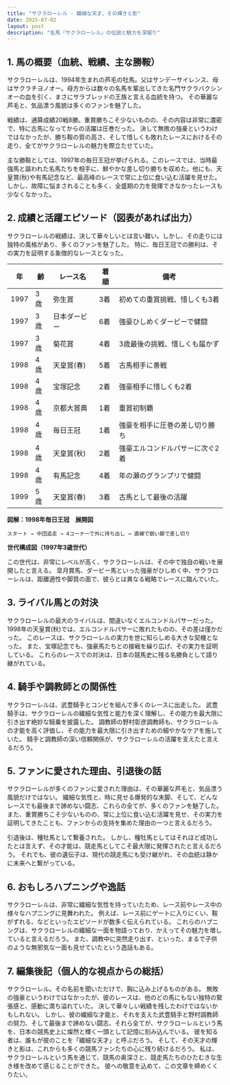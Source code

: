 ```yaml
---
title: "サクラローレル - 繊細な天才、その輝きと影"
date: 2025-07-02
layout: post
description: "名馬『サクラローレル』の伝説と魅力を深堀り"
---
```


## 1. 馬の概要（血統、戦績、主な勝鞍）

サクラローレルは、1994年生まれの芦毛の牡馬。父はサンデーサイレンス、母はサクラチヨノオー。母方からは数々の名馬を輩出してきた名門サクラバクシンオーの血を引く、まさにサラブレッドの王族と言える血統を持つ。  その華麗な芦毛と、気品漂う風貌は多くのファンを魅了した。

戦績は、通算成績20戦8勝。重賞勝ちこそ少ないものの、その内容は非常に濃密で、特に古馬になってからの活躍は圧巻だった。  決して無敗の強豪というわけではなかったが、勝ち鞍の質の高さ、そして惜しくも敗れたレースにおけるその走り、全てがサクラローレルの魅力を際立たせていた。

主な勝鞍としては、1997年の毎日王冠が挙げられる。このレースでは、当時最強馬と謳われた名馬たちを相手に、鮮やかな差し切り勝ちを収めた。他にも、天皇賞(秋)や有馬記念など、最高峰のレースで常に上位に食い込む活躍を見せた。  しかし、故障に悩まされることも多く、全盛期の力を発揮できなかったレースも少なくなかった。


## 2. 成績と活躍エピソード（図表があれば出力）

サクラローレルの戦績は、決して華々しいとは言い難い。しかし、その走りには独特の風格があり、多くのファンを魅了した。  特に、毎日王冠での勝利は、その実力を証明する象徴的なレースとなった。


| 年 | 齢 | レース名                  | 着順 | 備考                                    |
|---|----|---------------------------|-------|-----------------------------------------|
| 1997 | 3歳 | 弥生賞                   | 3着   | 初めての重賞挑戦、惜しくも3着             |
| 1997 | 3歳 | 日本ダービー                 | 6着   | 強豪ひしめくダービーで健闘               |
| 1997 | 3歳 | 菊花賞                   | 4着   | 3歳最後の挑戦、惜しくも届かず             |
| 1998 | 4歳 | 天皇賞(春)                 | 5着   | 古馬相手に善戦                         |
| 1998 | 4歳 | 宝塚記念                  | 2着   | 強豪相手に惜しくも2着                   |
| 1998 | 4歳 | 京都大賞典                 | 1着   | 重賞初制覇                             |
| 1998 | 4歳 | 毎日王冠                  | 1着   | 強豪を相手に圧巻の差し切り勝ち           |
| 1998 | 4歳 | 天皇賞(秋)                 | 2着   | 強豪エルコンドルパサーに次ぐ2着           |
| 1998 | 4歳 | 有馬記念                  | 4着   | 年の瀬のグランプリで健闘               |
| 1999 | 5歳 | 天皇賞(春)                 | 3着   | 古馬として最後の活躍                     |


**図解：1998年毎日王冠　展開図**

```
スタート → 中団追走 → 4コーナーで外に持ち出し → 直線で鋭い脚で差し切り
```

**世代構成図（1997年3歳世代）**

この世代は、非常にレベルが高く、サクラローレルは、その中で独自の戦いを展開したと言える。  皐月賞馬、ダービー馬といった強豪がひしめく中、サクラローレルは、距離適性や脚質の面で、彼らとは異なる戦略でレースに臨んでいた。


## 3. ライバル馬との対決

サクラローレルの最大のライバルは、間違いなくエルコンドルパサーだった。 1998年の天皇賞(秋)では、エルコンドルパサーに敗れたものの、その差は僅かだった。  このレースは、サクラローレルの実力を世に知らしめる大きな契機となった。  また、宝塚記念でも、強豪馬たちとの接戦を繰り広げ、その実力を証明している。  これらのレースでの対決は、日本の競馬史に残る名勝負として語り継がれている。


## 4. 騎手や調教師との関係性

サクラローレルは、武豊騎手とコンビを組んで多くのレースに出走した。  武豊騎手は、サクラローレルの繊細な気性と能力を深く理解し、その能力を最大限に引き出す絶妙な騎乗を披露した。  調教師の野村彰彦調教師も、サクラローレルの才能を高く評価し、その能力を最大限に引き出すための細やかなケアを施していた。  騎手と調教師の深い信頼関係が、サクラローレルの活躍を支えたと言えるだろう。


## 5. ファンに愛された理由、引退後の話

サクラローレルが多くのファンに愛された理由は、その華麗な芦毛と、気品漂う風貌だけではない。  繊細な気性と、時に見せる爆発的な末脚、そして、どんなレースでも最後まで諦めない闘志、これらの全てが、多くのファンを魅了した。  また、重賞勝ちこそ少ないものの、常に上位に食い込む活躍を見せ、その実力を証明してきたことも、ファンからの支持を集めた理由の一つと言えるだろう。

引退後は、種牡馬として繋養された。  しかし、種牡馬としてはそれほど成功したとは言えず、その才能は、競走馬としてこそ最大限に発揮されたと言えるだろう。  それでも、彼の遺伝子は、現代の競走馬にも受け継がれ、その血統は静かに未来へと繋がっている。


## 6. おもしろハプニングや逸話

サクラローレルは、非常に繊細な気性を持っていたため、レース前やレース中の様々なハプニングに見舞われた。  例えば、レース前にゲートに入りにくい、鞍がずれる、などといったエピソードが数多く伝えられている。  これらのハプニングは、サクラローレルの繊細な一面を物語っており、かえってその魅力を増していると言えるだろう。  また、調教中に突然走り出す、といった、まるで子供のような無邪気な一面も見せていたという逸話もある。


## 7. 編集後記（個人的な視点からの総括）

サクラローレル。その名前を聞いただけで、胸に込み上げるものがある。  無敗の強豪というわけではなかったが、彼のレースは、他のどの馬にもない独特の緊張感と、感動に満ち溢れていた。  決して華々しい戦績を残したわけではないかもしれない。  しかし、彼の繊細な才能と、それを支えた武豊騎手と野村調教師の努力、そして最後まで諦めない闘志、それら全てが、サクラローレルという馬を、日本の競馬史上に燦然と輝く一頭として記憶に刻み込んでいる。  彼を知る者は、誰もが彼のことを「繊細な天才」と呼ぶだろう。  そして、その天才の輝きと影は、これからも多くの競馬ファンたちの心に残り続けるだろう。  私は、サクラローレルという馬を通じて、競馬の奥深さと、競走馬たちのひたむきな生き様を改めて感じることができた。  彼への敬意を込めて、この文章を締めくくりたい。

